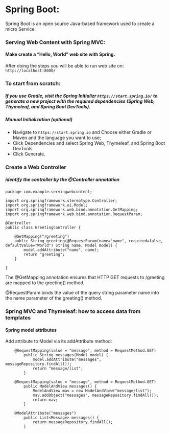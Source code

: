 # Spring Boot:

Spring Boot is an open source Java-based framework used to create a micro Service.

### Serving Web Content with Spring MVC:
#### Make create a “Hello, World” web site with Spring.

After doing the steps you will be able to run web site on: `http://localhost:8080/`

### To start from scratch:

##### If you use Gradle, visit the Spring Initializr `https://start.spring.io/` to generate a new project with the required dependencies (Spring Web, Thymeleaf, and Spring Boot DevTools).

##### Manual Initialization (optional)

- Navigate to `https://start.spring.io` and Choose either Gradle or Maven and the language you want to use;
- Click Dependencies and select Spring Web, Thymeleaf, and Spring Boot DevTools.
- Click Generate.

### Create a Web Controller

##### identify the controller by the @Controller annotation

```
package com.example.servingwebcontent;

import org.springframework.stereotype.Controller;
import org.springframework.ui.Model;
import org.springframework.web.bind.annotation.GetMapping;
import org.springframework.web.bind.annotation.RequestParam;

@Controller
public class GreetingController {

	@GetMapping("/greeting")
	public String greeting(@RequestParam(name="name", required=false, defaultValue="World") String name, Model model) {
		model.addAttribute("name", name);
		return "greeting";
	}

}
```

The @GetMapping annotation ensures that HTTP GET requests to /greeting are mapped to the greeting() method.

@RequestParam binds the value of the query string parameter name into the name parameter of the greeting() method.


### Spring MVC and Thymeleaf: how to access data from templates

#### Spring model attributes

Add attribute to Model via its addAttribute method:


```
    @RequestMapping(value = "message", method = RequestMethod.GET)
        public String messages(Model model) {
            model.addAttribute("messages", messageRepository.findAll());
            return "message/list";
        }
```

```
    @RequestMapping(value = "message", method = RequestMethod.GET)
        public ModelAndView messages() {
            ModelAndView mav = new ModelAndView("message/list");
            mav.addObject("messages", messageRepository.findAll());
            return mav;
        }
```

```
    @ModelAttribute("messages")
        public List<Message> messages() {
            return messageRepository.findAll();
        }
```




